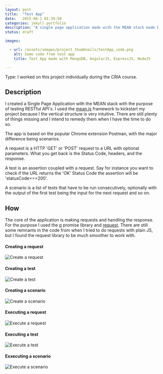 ```yaml
---
layout: post
title:  "Test App"
date:   2015-06-1 01:39:50
categories: jekyll portfolio
description: "A single page application made with the MEAN stack made by only me"
status: draft

images:

  - url: /assets/images/project_thumbnails/testApp_code.png
    alt: Some code from test app
    title: Test App made with MongoDB, AngularJS, ExpressJS, NodeJS

---
```



Type: I worked on this project individually during the CRIA course.

## Description

I created a Single Page Application with the MEAN stack with the purpose of testing RESTful API's. I used the [mean.js](https://github.com/meanjs/mean) framework to kickstart my project because I the vertical structure is very intuitive. There are still plenty of things missing and I intend to remedy them when I have the time to do so.

The app is based on the popular Chrome extension Postman, with the major difference being scenarios. 

A request is a HTTP 'GET' or 'POST' request to a URL with optional parameters. What you get back is the Status Code, headers, and the response. 

A test is an assertion coupled with a request. Say for instance you want to check if the URL returns the 'OK' Status Code the assertion will be 'statusCode===200'.

A scenario is a list of tests that have to be run consecutively, optionally with the output of the first test being the input for the next request and so on. 

## How

The core of the application is making requests and handling the response. For the purpose I used the [q](https://github.com/kriskowal/q) promise library and [request](https://github.com/request/request). There are still some remnants in the code from when I tried to do requests with plain JS, but I found the request library to be much smoother to work with. 

#### Creating a request

![Create a request](/assets/images/testapp/1-testapp_create_new_request.png)

#### Creating a test

![Create a test](/assets/images/testapp/2-testapp_create_new_test.png)

#### Creating a scenario

![Create a scenario](/assets/images/testapp/3-testapp_create_new_scenario.png)

#### Executing a request

![Execute a request](/assets/images/testapp/5-testapp_do_request.png)

#### Executing a test

![Execute a test](/assets/images/testapp/6-testapp_do_test.png)

#### Exxecuting a scenario 

![Execute a scenario](/assets/images/testapp/7-testapp_do_scenario.png)